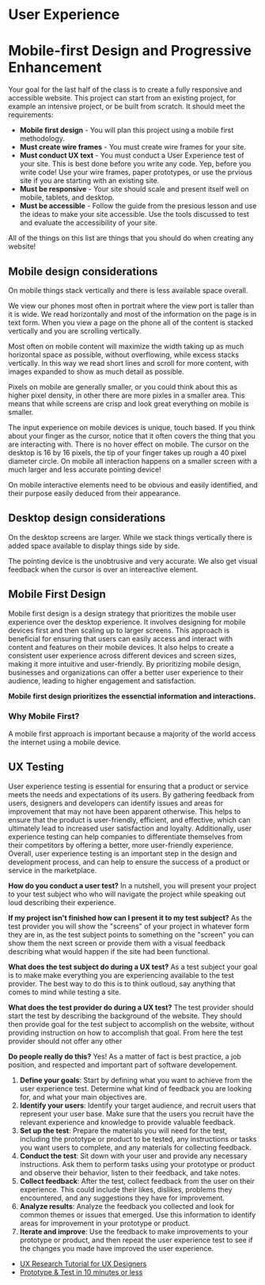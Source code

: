# User Experience

# Mobile-first Design and Progressive Enhancement

Your goal for the last half of the class is to create a fully responsive and accessible website. This project can start from an existing project, for example an intensive project, or be built from scratch. It should meet the requirements: 

- **Mobile first design** - You will plan this project using a mobile first methodology. 
- **Must create wire frames** - You must create wire frames for your site.
- **Must conduct UX text** - You must conduct a User Experience test of your site. This is best done before you write any code. Yep, before you write code! Use your wire frames, paper prototypes, or use the prvious site if you are starting with an existing site.
- **Must be responsive** - Your site should scale and present itself well on mobile, tablets, and desktop. 
- **Must be accessible** - Follow the guide from the presious lesson and use the ideas to make your site accessible. Use the tools discussed to test and evaluate the accessibility of your site. 

All of the things on this list are things that you should do when creating any website! 

## Mobile design considerations

On mobile things stack vertically and there is less available space overall. 

We view our phones most often in portrait where the view port is taller than it is wide. We read horizontally and most of the information on the page is in text form. When you view a page on the phone all of the content is stacked vertically and you are scrolling vertically. 

Most often on mobile content will maximize the width taking up as much horizontal space as possible, without overflowing, while excess stacks vertically. In this way we read short lines and scroll for more content, with images expanded to show as much detail as possible. 

Pixels on mobile are generally smaller, or you could think about this as higher pixel density, in other there are more pixles in a smaller area. This means that while screens are crisp and look great everything on mobile is smaller. 

The input experience on mobile devices is unique, touch based. If you think about your finger as the cursor, notice that it often covers the thing that you are interacting with. There is no hover effect on mobile. The cursor on the desktop is 16 by 16 pixels, the tip of your finger takes up rough a 40 pixel diameter circle. On mobile all interaction happens on a smaller screen with a much larger and less accurate pointing device! 

On mobile interactive elements need to be obvious and easily identified, and their purpose easily deduced from their appearance. 

## Desktop design considerations

On the desktop screens are larger. While we stack things vertically there is added space available to display things side by side. 

The pointing device is the unobtrusive and very accurate. We also get visual feedback when the cursor is over an intereactive element. 

## Mobile First Design 

Mobile first design is a design strategy that prioritizes the mobile user experience over the desktop experience. It involves designing for mobile devices first and then scaling up to larger screens. This approach is beneficial for ensuring that users can easily access and interact with content and features on their mobile devices. It also helps to create a consistent user experience across different devices and screen sizes, making it more intuitive and user-friendly. By prioritizing mobile design, businesses and organizations can offer a better user experience to their audience, leading to higher engagement and satisfaction.

**Mobile first design prioritizes the essenctial information and interactions.**

### Why Mobile First? 

A mobile first approach is important because a majority of the world access the internet using a mobile device. 

## UX Testing

User experience testing is essential for ensuring that a product or service meets the needs and expectations of its users. By gathering feedback from users, designers and developers can identify issues and areas for improvement that may not have been apparent otherwise. This helps to ensure that the product is user-friendly, efficient, and effective, which can ultimately lead to increased user satisfaction and loyalty. Additionally, user experience testing can help companies to differentiate themselves from their competitors by offering a better, more user-friendly experience. Overall, user experience testing is an important step in the design and development process, and can help to ensure the success of a product or service in the marketplace.

**How do you conduct a user test?** In a nutshell, you will present your project to your test subject who who will navigate the project while speaking out loud describing their experience. 

**If my project isn't finished how can I present it to my test subject?** As the test provider you will show the "screens" of your project in whatever form they are in, as the test subject points to something on the "screen" you can show them the next screen or provide them with a visual feedback describing what would happen if the site had been functional. 

**What does the test subject do during a UX test?** As a test subject your goal is to make make everything you are experiencing available to the test provider. The best way to do this is to think outloud, say anything that comes to mind while testing a site. 

**What does the test provider do during a UX test?** The test provider should start the test by describing the background of the website. They should then provide goal for the test subject to accomplish on the website, without providing instruction on how to accomplish that goal. From here the test provider should not offer any other 

**Do people really do this?** Yes! As a matter of fact is best practice, a job position, and respected and important part of software developement. 

1. **Define your goals**: Start by defining what you want to achieve from the user experience test. Determine what kind of feedback you are looking for, and what your main objectives are.
2. **Identify your users**: Identify your target audience, and recruit users that represent your user base. Make sure that the users you recruit have the relevant experience and knowledge to provide valuable feedback.
3. **Set up the test**: Prepare the materials you will need for the test, including the prototype or product to be tested, any instructions or tasks you want users to complete, and any materials for collecting feedback.
4. **Conduct the test**: Sit down with your user and provide any necessary instructions. Ask them to perform tasks using your prototype or product and observe their behavior, listen to their feedback, and take notes.
5. **Collect feedback**: After the test, collect feedback from the user on their experience. This could include their likes, dislikes, problems they encountered, and any suggestions they have for improvement.
6. **Analyze results**: Analyze the feedback you collected and look for common themes or issues that emerged. Use this information to identify areas for improvement in your prototype or product.
7. **Iterate and improve**: Use the feedback to make improvements to your prototype or product, and then repeat the user experience test to see if the changes you made have improved the user experience.

- [UX Research Tutorial for UX Designers](https://www.youtube.com/watch?v=Bsjxq2NXqu4)
- [Prototype & Test in 10 minutes or less](https://www.youtube.com/watch?v=pijzYKAOluw)

## 
